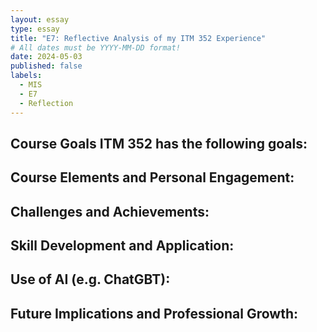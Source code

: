 ```yaml
---
layout: essay
type: essay
title: "E7: Reflective Analysis of my ITM 352 Experience"
# All dates must be YYYY-MM-DD format!
date: 2024-05-03
published: false
labels:
  - MIS
  - E7
  - Reflection
---
```


## Course Goals ITM 352 has the following goals:


## Course Elements and Personal Engagement:


## Challenges and Achievements:


## Skill Development and Application:


## Use of AI (e.g. ChatGBT):


## Future Implications and Professional Growth:
